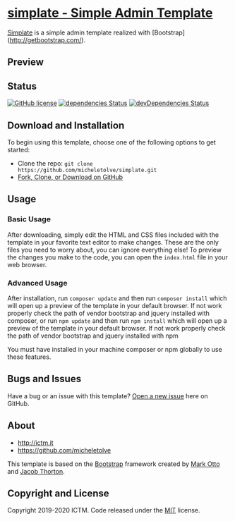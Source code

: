 # [simplate - Simple Admin Template](https://github.com/micheletolve/simplate)

[Simplate](https://github.com/micheletolve/simplate) is a simple admin template realized with [Bootstrap] (http://getbootstrap.com/).

## Preview



## Status

[![GitHub license](https://img.shields.io/badge/license-MIT-blue.svg)](https://raw.githubusercontent.com/micheletolve/simplate/master/LICENSE)
[![dependencies Status](https://david-dm.org/micheletolve/simplate/status.svg)](https://david-dm.org/micheletolve/simplate)
[![devDependencies Status](https://david-dm.org/micheletolve/simplate/dev-status.svg)](https://david-dm.org/micheletolve/simplate?type=dev)

## Download and Installation

To begin using this template, choose one of the following options to get started:
* Clone the repo: `git clone https://github.com/micheletolve/simplate.git`
* [Fork, Clone, or Download on GitHub](https://github.com/micheletolve/simplate.git)

## Usage

### Basic Usage

After downloading, simply edit the HTML and CSS files included with the template in your favorite text editor to make changes. These are the only files you need to worry about, you can ignore everything else! To preview the changes you make to the code, you can open the `index.html` file in your web browser.

### Advanced Usage

After installation, run `composer update` and then run `composer install` which will open up a preview of the template in your default browser. If not work properly check the path of vendor bootstrap and jquery installed with composer, or run `npm update` and then run `npm install` which will open up a preview of the template in your default browser. If not work properly check the path of vendor bootstrap and jquery installed with npm

You must have installed in your machine composer or npm globally to use these features.

## Bugs and Issues

Have a bug or an issue with this template? [Open a new issue](https://github.com/micheletolve/starter-admin-template/issues) here on GitHub.

## About

* http://ictm.it
* https://github.com/micheletolve

This template is based on the [Bootstrap](http://getbootstrap.com/) framework created by [Mark Otto](https://twitter.com/mdo) and [Jacob Thorton](https://twitter.com/fat).

## Copyright and License

Copyright 2019-2020 ICTM. Code released under the [MIT](https://raw.githubusercontent.com/micheletolve/starter-admin-template/master/LICENSE) license.
